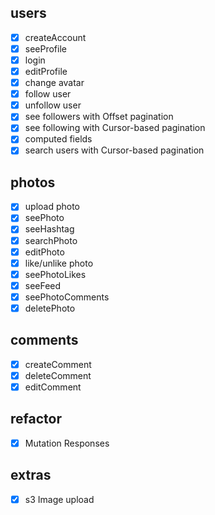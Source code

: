 ## users

- [x] createAccount
- [x] seeProfile
- [x] login
- [x] editProfile
- [x] change avatar
- [x] follow user
- [x] unfollow user
- [x] see followers with Offset pagination
- [x] see following with Cursor-based pagination
- [x] computed fields
- [x] search users with Cursor-based pagination

## photos

- [x] upload photo
- [x] seePhoto
- [x] seeHashtag
- [x] searchPhoto
- [x] editPhoto
- [x] like/unlike photo
- [x] seePhotoLikes
- [x] seeFeed
- [x] seePhotoComments
- [x] deletePhoto

## comments

- [x] createComment
- [x] deleteComment
- [x] editComment

## refactor
- [x] Mutation Responses

## extras

- [x] s3 Image upload